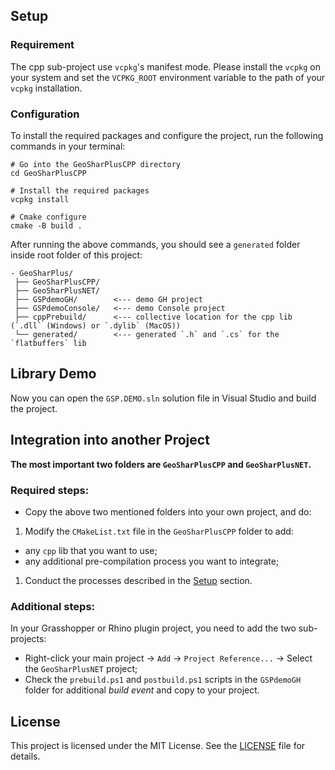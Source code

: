 ﻿## Setup
### Requirement
The cpp sub-project use `vcpkg`'s manifest mode.
Please install the `vcpkg` on your system and set the `VCPKG_ROOT` environment variable to the path of your `vcpkg` installation.

### Configuration
To install the required packages and configure the project, run the following commands in your terminal:
```pwsh
# Go into the GeoSharPlusCPP directory
cd GeoSharPlusCPP

# Install the required packages	
vcpkg install

# Cmake configure
cmake -B build .
```

After running the above commands, you should see a `generated` folder inside root folder of this project:
```
- GeoSharPlus/  
 ├── GeoSharPlusCPP/  
 ├── GeoSharPlusNET/  
 ├── GSPdemoGH/        <--- demo GH project
 ├── GSPdemoConsole/   <--- demo Console project
 ├── cppPrebuild/      <--- collective location for the cpp lib (`.dll` (Windows) or `.dylib` (MacOS))
 └── generated/        <--- generated `.h` and `.cs` for the `flatbuffers` lib
```

## Library Demo
Now you can open the `GSP.DEMO.sln` solution file in Visual Studio and build the project.

## Integration into another Project
**The most important two folders are `GeoSharPlusCPP` and `GeoSharPlusNET`.**

### Required steps:
- Copy the above two mentioned folders into your own project, and do:
1. Modify the `CMakeList.txt` file in the `GeoSharPlusCPP` folder to add:
  - any `cpp` lib that you want to use;
  - any additional pre-compilation process you want to integrate;
1. Conduct the processes described in the [Setup](#setup) section.

### Additional steps:
In your Grasshopper or Rhino plugin project, you need to add the two sub-projects:
- Right-click your main project -> `Add` -> `Project Reference...` -> Select the `GeoSharPlusNET` project;
- Check the `prebuild.ps1` and `postbuild.ps1` scripts in the `GSPdemoGH` folder for additional *build event* and copy to your project.

## License
This project is licensed under the MIT License. See the [LICENSE](LICENSE) file for details.
